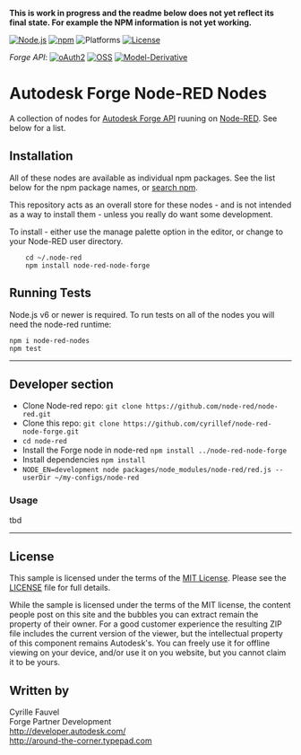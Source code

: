 **This is work in progress and the readme below does not yet reflect its final state. For example the NPM information is not yet working.**

[![Node.js](https://img.shields.io/badge/Node.js-6.3.1-blue.svg)](https://nodejs.org/)
[![npm](https://img.shields.io/badge/npm-0.0.1-blue.svg)](https://www.npmjs.com/)
![Platforms](https://img.shields.io/badge/platform-windows%20%7C%20osx%20%7C%20linux-lightgray.svg)
[![License](http://img.shields.io/:license-mit-blue.svg)](http://opensource.org/licenses/MIT)

*Forge API*:
[![oAuth2](https://img.shields.io/badge/oAuth2-v1-green.svg)](http://developer-autodesk.github.io/)
[![OSS](https://img.shields.io/badge/OSS-v2-green.svg)](http://developer-autodesk.github.io/)
[![Model-Derivative](https://img.shields.io/badge/Model%20Derivative-v2-green.svg)](http://developer-autodesk.github.io/)


# Autodesk Forge Node-RED Nodes

A collection of nodes for [Autodesk Forge API](https://forge.autodesk.com/) ruuning on [Node-RED](http://nodered.org). See below for a list.

## Installation

All of these nodes are available as individual npm packages. See the list below for the
npm package names, or [search npm](https://www.npmjs.org/search?q=node-red-node-).

This repository acts as an overall store for these nodes - and is not
intended as a way to install them - unless you really do want some development.

To install - either use the manage palette option in the editor, or change to your Node-RED user directory.

        cd ~/.node-red
        npm install node-red-node-forge

## Running Tests

Node.js v6 or newer is required. To run tests on all of the nodes you will need the node-red runtime:

    npm i node-red-nodes
    npm test

--------

## Developer section

- Clone Node-red repo: ```git clone https://github.com/node-red/node-red.git```
- Clone this repo: ```git clone https://github.com/cyrillef/node-red-node-forge.git```
- ```cd node-red```
- Install the Forge node in node-red ```npm install ../node-red-node-forge```
- Install dependencies ```npm install```
- ```NODE_EN=development node packages/node_modules/node-red/red.js --userDir ~/my-configs/node-red```

### Usage

tbd

--------

## License

This sample is licensed under the terms of the [MIT License](http://opensource.org/licenses/MIT).
Please see the [LICENSE](LICENSE) file for full details.

While the sample is licensed under the terms of the MIT license, the content people post on this site and the bubbles you
can extract remain the property of their owner. For a good customer experience the resulting ZIP file includes
the current version of the viewer, but the intellectual property of this component remains Autodesk's.
You can freely use it for offline viewing on your device, and/or use it on you website, but you cannot claim
it to be yours.

## Written by

Cyrille Fauvel <br />
Forge Partner Development <br />
http://developer.autodesk.com/ <br />
http://around-the-corner.typepad.com <br />